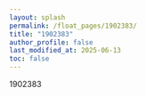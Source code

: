 ```yaml
---
layout: splash
permalink: /float_pages/1902383/
title: "1902383"
author_profile: false
last_modified_at: 2025-06-13
toc: false
---
```

 
1902383
